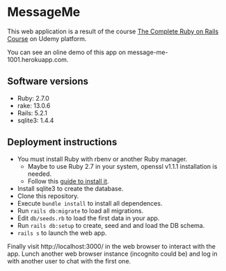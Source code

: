 # MessageMe

This web application is a result of the course [The Complete Ruby on Rails Course](https://www.udemy.com/course/the-complete-ruby-on-rails-developer-course) on Udemy platform.

You can see an oline demo of this app on message-me-1001.herokuapp.com.

## Software versions

* Ruby: 2.7.0
* rake:  13.0.6
* Rails: 5.2.1
* sqlite3: 1.4.4

## Deployment instructions

* You must install Ruby with rbenv or another Ruby manager.
  * Maybe to use Ruby 2.7 in your system, openssl v1.1.1 installation is needed.
  * Follow this [guide to install it](https://github.com/rbenv/ruby-build/discussions/1940#discussioncomment-2663209).
* Install sqlite3 to create the database.
* Clone this repository.
* Execute `bundle install` to install all dependences.
* Run `rails db:migrate` to load all migrations.
* Edit `db/seeds.rb` to load the first data in your app.
* Run `rails db:setup` to create, seed and and load the DB schema.
* `rails s` to launch the web app.

Finally visit http://localhost:3000/ in the web browser to interact with the app. Lunch another web browser instance (incognito could be) and log in with another user to chat with the first one.
